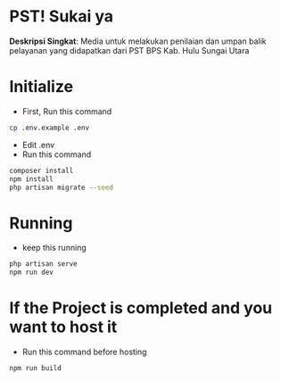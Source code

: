 # PST! Sukai ya

**Deskripsi Singkat**: Media untuk melakukan penilaian dan umpan balik pelayanan yang didapatkan dari PST BPS Kab. Hulu Sungai Utara

# Initialize
- First, Run this command
```sh
cp .env.example .env
```
- Edit .env
- Run this command
```sh
composer install
npm install
php artisan migrate --seed
```
# Running
- keep this running
```sh
php artisan serve
npm run dev
```
# If the Project is completed and you want to host it
- Run this command before hosting
```sh
npm run build
```